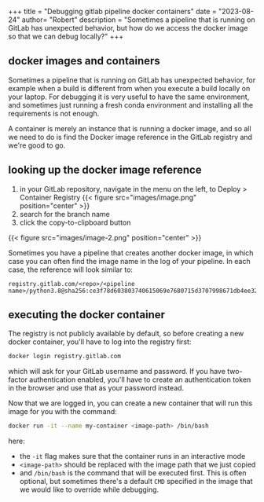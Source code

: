+++
title = "Debugging gitlab pipeline docker containers"
date = "2023-08-24"
author= "Robert"
description = "Sometimes a pipeline that is running on GitLab has unexpected behavior, but how do we access the docker image so that we can debug locally?"
+++

## docker images and containers

Sometimes a pipeline that is running on GitLab has unexpected behavior, for example when a build is different from when you execute a build locally on your laptop. For debugging it is very useful to have the same environment, and sometimes just running a fresh conda environment and installing all the requirements is not enough. 

A container is merely an instance that is running a docker image, and so all we need to do is find the Docker image reference in the GitLab registry and we're good to go. 

## looking up the docker image reference

1. in your GitLab repository, navigate in the menu on the left, to Deploy > Container Registry
{{< figure src="images/image.png" position="center" >}}
2. search for the branch name
3. click the copy-to-clipboard button

{{< figure src="images/image-2.png" position="center" >}}

Sometimes you have a pipeline that creates another docker image, in which case you can often find the image name in the log of your pipeline. In each case, the reference will look similar to:

```
registry.gitlab.com/<repo>/<pipeline name>/python3.8@sha256:ce3f78d603803740615069e7680715d3707998671db4ee32fbec3e98f4dc2d53
```

## executing the docker container
The registry is not publicly available by default, so before creating a new docker container, you'll have to log into the registry first:

```bash
docker login registry.gitlab.com
```

which will ask for your GitLab username and password. If you have two-factor authentication enabled, you'll have to create an authentication token in the browser and use that as your password instead.

Now that we are logged in, you can create a new container that will run this image for you with the command:

```bash
docker run -it --name my-container <image-path> /bin/bash
```

here:

- the `-it` flag makes sure that the container runs in an interactive mode
- `<image-path>` should be replaced with the image path that we just copied
- and `/bin/bash` is the command that will be executed first. This is often optional, but sometimes there's a default `CMD` specified in the image that we would like to override while debugging.

